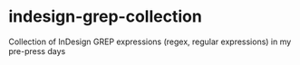 # indesign-grep-collection
Collection of InDesign GREP expressions (regex, regular expressions) in my pre-press days
